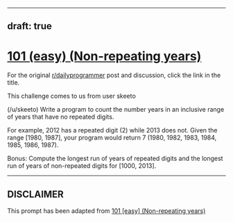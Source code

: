 ---
draft: true
----

# [101 (easy) (Non-repeating years)](https://www.reddit.com/r/dailyprogrammer/comments/10l8ay/9272012_challenge_101_easy_nonrepeating_years/)

For the original [r/dailyprogrammer](https://www.reddit.com/r/dailyprogrammer/) post and discussion, click the link in the title.

This challenge comes to us from user skeeto

(/u/skeeto)
Write a program to count the number years in an inclusive range of years that have no repeated digits.

For example, 2012 has a repeated digit (2) while 2013 does not. Given the range [1980, 1987], your program would return 7 (1980, 1982, 1983, 1984, 1985, 1986, 1987).

Bonus: Compute the longest run of years of repeated digits and the longest run of years of non-repeated digits for [1000, 2013].


----
## **DISCLAIMER**
This prompt has been adapted from [101 [easy] (Non-repeating years)](https://www.reddit.com/r/dailyprogrammer/comments/10l8ay/9272012_challenge_101_easy_nonrepeating_years/
)
